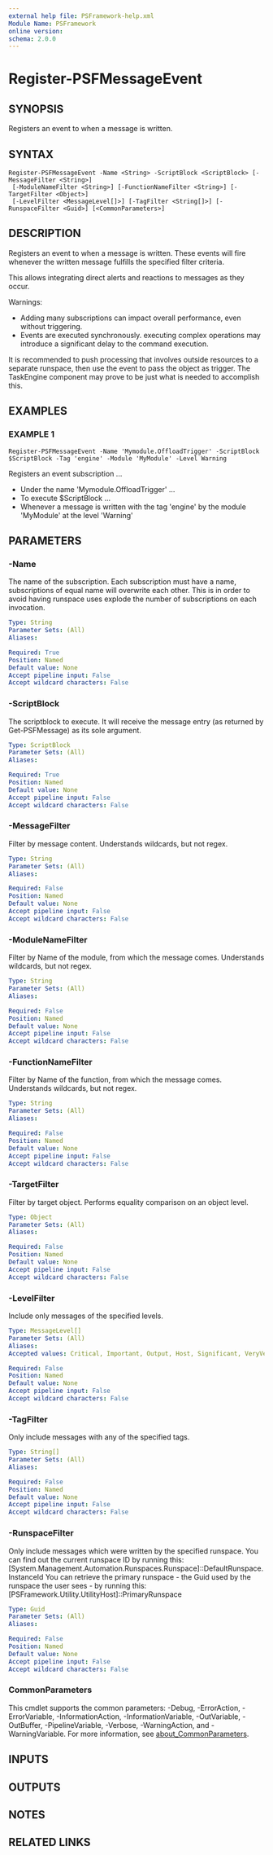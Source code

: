 ```yaml
---
external help file: PSFramework-help.xml
Module Name: PSFramework
online version:
schema: 2.0.0
---
```


# Register-PSFMessageEvent

## SYNOPSIS
Registers an event to when a message is written.

## SYNTAX

```
Register-PSFMessageEvent -Name <String> -ScriptBlock <ScriptBlock> [-MessageFilter <String>]
 [-ModuleNameFilter <String>] [-FunctionNameFilter <String>] [-TargetFilter <Object>]
 [-LevelFilter <MessageLevel[]>] [-TagFilter <String[]>] [-RunspaceFilter <Guid>] [<CommonParameters>]
```

## DESCRIPTION
Registers an event to when a message is written.
These events will fire whenever the written message fulfills the specified filter criteria.

This allows integrating direct alerts and reactions to messages as they occur.

Warnings:
- Adding many subscriptions can impact overall performance, even without triggering.
- Events are executed synchronously.
executing complex operations may introduce a significant delay to the command execution.

It is recommended to push processing that involves outside resources to a separate runspace, then use the event to pass the object as trigger.
The TaskEngine component may prove to be just what is needed to accomplish this.

## EXAMPLES

### EXAMPLE 1
```
Register-PSFMessageEvent -Name 'Mymodule.OffloadTrigger' -ScriptBlock $ScriptBlock -Tag 'engine' -Module 'MyModule' -Level Warning
```

Registers an event subscription ...
- Under the name 'Mymodule.OffloadTrigger' ...
- To execute $ScriptBlock ...
- Whenever a message is written with the tag 'engine' by the module 'MyModule' at the level 'Warning'

## PARAMETERS

### -Name
The name of the subscription.
Each subscription must have a name, subscriptions of equal name will overwrite each other.
This is in order to avoid having runspace uses explode the number of subscriptions on each invocation.

```yaml
Type: String
Parameter Sets: (All)
Aliases:

Required: True
Position: Named
Default value: None
Accept pipeline input: False
Accept wildcard characters: False
```

### -ScriptBlock
The scriptblock to execute.
It will receive the message entry (as returned by Get-PSFMessage) as its sole argument.

```yaml
Type: ScriptBlock
Parameter Sets: (All)
Aliases:

Required: True
Position: Named
Default value: None
Accept pipeline input: False
Accept wildcard characters: False
```

### -MessageFilter
Filter by message content.
Understands wildcards, but not regex.

```yaml
Type: String
Parameter Sets: (All)
Aliases:

Required: False
Position: Named
Default value: None
Accept pipeline input: False
Accept wildcard characters: False
```

### -ModuleNameFilter
Filter by Name of the module, from which the message comes.
Understands wildcards, but not regex.

```yaml
Type: String
Parameter Sets: (All)
Aliases:

Required: False
Position: Named
Default value: None
Accept pipeline input: False
Accept wildcard characters: False
```

### -FunctionNameFilter
Filter by Name of the function, from which the message comes.
Understands wildcards, but not regex.

```yaml
Type: String
Parameter Sets: (All)
Aliases:

Required: False
Position: Named
Default value: None
Accept pipeline input: False
Accept wildcard characters: False
```

### -TargetFilter
Filter by target object.
Performs equality comparison on an object level.

```yaml
Type: Object
Parameter Sets: (All)
Aliases:

Required: False
Position: Named
Default value: None
Accept pipeline input: False
Accept wildcard characters: False
```

### -LevelFilter
Include only messages of the specified levels.

```yaml
Type: MessageLevel[]
Parameter Sets: (All)
Aliases:
Accepted values: Critical, Important, Output, Host, Significant, VeryVerbose, Verbose, SomewhatVerbose, System, Debug, InternalComment, Warning, Error

Required: False
Position: Named
Default value: None
Accept pipeline input: False
Accept wildcard characters: False
```

### -TagFilter
Only include messages with any of the specified tags.

```yaml
Type: String[]
Parameter Sets: (All)
Aliases:

Required: False
Position: Named
Default value: None
Accept pipeline input: False
Accept wildcard characters: False
```

### -RunspaceFilter
Only include messages which were written by the specified runspace.
You can find out the current runspace ID by running this:
  \[System.Management.Automation.Runspaces.Runspace\]::DefaultRunspace.InstanceId
You can retrieve the primary runspace - the Guid used by the runspace the user sees - by running this:
  \[PSFramework.Utility.UtilityHost\]::PrimaryRunspace

```yaml
Type: Guid
Parameter Sets: (All)
Aliases:

Required: False
Position: Named
Default value: None
Accept pipeline input: False
Accept wildcard characters: False
```

### CommonParameters
This cmdlet supports the common parameters: -Debug, -ErrorAction, -ErrorVariable, -InformationAction, -InformationVariable, -OutVariable, -OutBuffer, -PipelineVariable, -Verbose, -WarningAction, and -WarningVariable. For more information, see [about_CommonParameters](http://go.microsoft.com/fwlink/?LinkID=113216).

## INPUTS

## OUTPUTS

## NOTES

## RELATED LINKS
